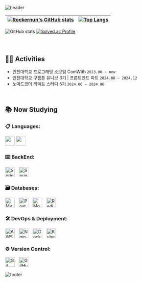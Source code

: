 ![header](https://capsule-render.vercel.app/api?type=waving&color=auto&height=200&section=header&text=😁%20Welcome%20to%20my%20Github!&fontSize=63)

<div align="center">
<!-- 통계 -->

| [![Rockernun's GitHub stats](https://github-readme-streak-stats.herokuapp.com/?user=Rockernun&theme=radical&center=true)](https://github.com/anuraghazra/github-readme-stats) | [![Top Langs](https://github-readme-stats.vercel.app/api/top-langs/?username=Rockernun&layout=compact&theme=radical)](https://github.com/anuraghazra/github-readme-stats) |
| ---------------------------------------------------------------------------------------------------------------------------------------------------------- | --------------------------------------------------------------------------------------------------------------------------------------------------------- |

</div>

![GitHub stats](https://github-readme-stats.vercel.app/api?username=rockernun&show_icons=true&theme=radical)
[![Solved.ac Profile](http://mazassumnida.wtf/api/v2/generate_badge?boj=sooini121)](https://solved.ac/sooini121/)

###

&nbsp;

## 🏃‍♀️ Activities
- 인천대학교 프로그래밍 소모임 ComWith `2023.06 ~ now`
- 인천대학교 구름톤 유니브 3기 | 프론트엔드 파트 `2024.08 ~ 2024.12`
- 노마드코더 리액트 스터디 5기 `2024.06 ~ 2024.08`

&nbsp;


<h2>📚 Now Studying</h2>

<h3>📋 Languages:</h3>
<p>
  <img src="https://img.shields.io/badge/java-%23ED8B00.svg?style=for-the-badge&logo=openjdk&logoColor=white" height="31"/>
  <img src="https://img.shields.io/badge/kotlin-%237F52FF.svg?style=for-the-badge&logo=kotlin&logoColor=white" height="31"/>
</p>

<h3>⌨️ BackEnd:</h3>
<p>
  <img src="https://img.shields.io/badge/Spring-%236DB33F.svg?style=for-the-badge&logo=spring&logoColor=white" height="31" alt="Spring badge" style="margin-right: 10px;" />
  <img src="https://img.shields.io/badge/-Spring_Boot-6DB33F?style=for-the-badge&logo=spring-boot&logoColor=white" height="31" alt="Springboot badge" style="margin-right: 10px;" />
</p>

<h3>🗃️ Databases:</h3>
<p>
  <img src="https://img.shields.io/badge/mysql-4479A1.svg?style=for-the-badge&logo=mysql&logoColor=white" height="31" alt="MySQL badge" style="margin-right: 10px;" />
  <img src="https://img.shields.io/badge/postgres-%23316192.svg?style=for-the-badge&logo=postgresql&logoColor=white" height="31" alt="Postgres badge" style="margin-right: 10px;" />
  <img src="https://img.shields.io/badge/MongoDB-%234ea94b.svg?style=for-the-badge&logo=mongodb&logoColor=white" height="31" alt="MongoDB badge" style="margin-right: 10px;" />
  <img src="https://img.shields.io/badge/redis-%23DD0031.svg?style=for-the-badge&logo=redis&logoColor=white" height="31" alt="Redis badge" style="margin-right: 10px;" />
</p>

<h3>🛠️ DevOps & Deployment:</h3>
<p>
  <img src="https://img.shields.io/badge/AWS-%23FF9900.svg?style=for-the-badge&logo=amazon-aws&logoColor=white" height="31" alt="AWS badge" style="margin-right: 10px;" />
  <img src="https://img.shields.io/badge/nginx-%23009639.svg?style=for-the-badge&logo=nginx&logoColor=white" height="31" alt="Nginx badge" style="margin-right: 10px;" />
  <img src="https://img.shields.io/badge/docker-%230db7ed.svg?style=for-the-badge&logo=docker&logoColor=white" height="31" alt="Docker badge" style="margin-right: 10px;" />
  <img src="https://img.shields.io/badge/kubernetes-%23326ce5.svg?style=for-the-badge&logo=kubernetes&logoColor=white" height="31" alt="Kubernetes badge" style="margin-right: 10px;" />
</p>

<h3>⚙️ Version Control:</h3>
<p>
  <img src="https://img.shields.io/badge/git-%23F05033.svg?style=for-the-badge&logo=git&logoColor=white" height="31" alt="Git badge" style="margin-right: 10px;" />
  <img src="https://img.shields.io/badge/GitHub-181717.svg?style=for-the-badge&logo=github&logoColor=white" height="31" alt="GitHub badge" style="margin-right: 10px;" />
</p>




![footer](https://capsule-render.vercel.app/api?type=waving&color=auto&height=100&section=footer)
